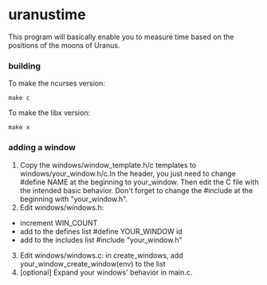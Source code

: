 # uranustime
This program will basically enable you to measure time based on the positions of the moons of Uranus.

### building
To make the ncurses version:
```
make c
```
To make the libx version:
```
make x
```

### adding a window
1) Copy the windows/window_template.h/c templates to windows/your_window.h/c.In the header, you just need to change #define NAME at the beginning to your_window. Then edit the C file with the intended basic behavior. Don't forget to change the #include at the beginning with "your_window.h".
2) Edit windows/windows.h:
- increment WIN_COUNT
- add to the defines list #define YOUR_WINDOW id
- add to the includes list #include "your_window.h"
3) Edit windows/windows.c: in create_windows, add your_window_create_window(env) to the list
4) [optional] Expand your windows' behavior in main.c.
